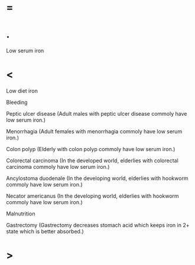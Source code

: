 # =

# .

Low serum iron

# <

Low diet iron

Bleeding

Peptic ulcer disease (Adult males with peptic ulcer disease commoly have low serum iron.)

Menorrhagia (Adult females with menorrhagia commoly have low serum iron.)

Colon polyp (Elderly with colon polyp commoly have low serum iron.)

Colorectal carcinoma (In the developed world, elderlies with colorectal carcinoma commoly have low serum iron.)

Ancylostoma duodenale (In the developing world, elderlies with hookworm commoly have low serum iron.)

Necator americanus (In the developing world, elderlies with hookworm commoly have low serum iron.)

Malnutrition

Gastrectomy (Gastrectomy decreases stomach acid which keeps iron in 2+ state which is better absorbed.)

# >
